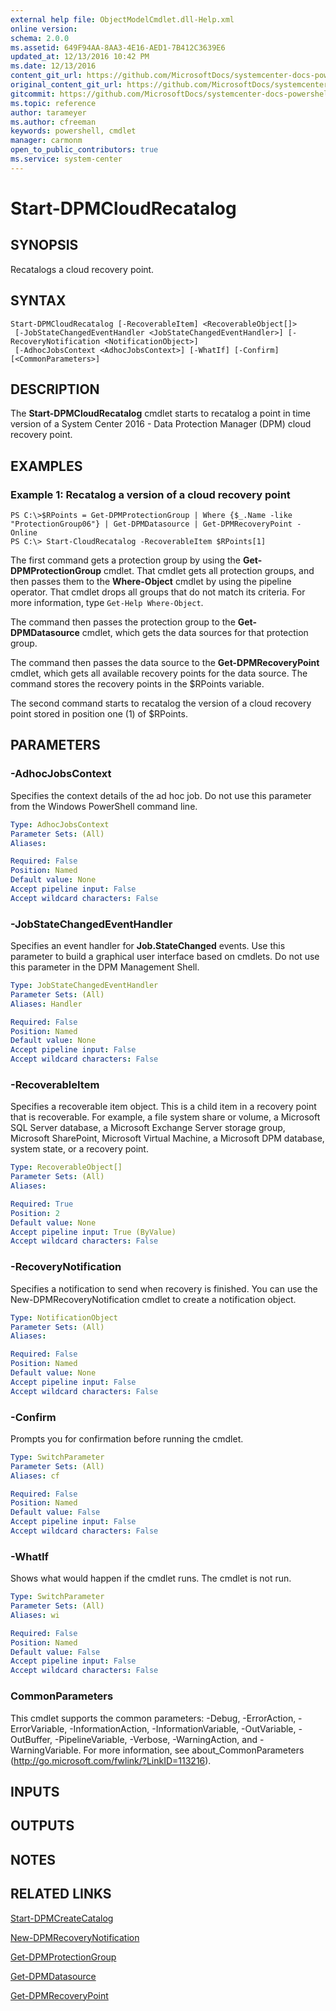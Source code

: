 ```yaml
---
external help file: ObjectModelCmdlet.dll-Help.xml
online version: 
schema: 2.0.0
ms.assetid: 649F94AA-8AA3-4E16-AED1-7B412C3639E6
updated_at: 12/13/2016 10:42 PM
ms.date: 12/13/2016
content_git_url: https://github.com/MicrosoftDocs/systemcenter-docs-powershell/blob/master/systemcenter-cmdlets/DataProtectionManager/v1/Start-DPMCloudRecatalog.md
original_content_git_url: https://github.com/MicrosoftDocs/systemcenter-docs-powershell/blob/master/systemcenter-cmdlets/DataProtectionManager/v1/Start-DPMCloudRecatalog.md
gitcommit: https://github.com/MicrosoftDocs/systemcenter-docs-powershell/blob/ea9507ac2178040476af5407227db8cb97701ea9/systemcenter-cmdlets/DataProtectionManager/v1/Start-DPMCloudRecatalog.md
ms.topic: reference
author: tarameyer
ms.author: cfreeman
keywords: powershell, cmdlet
manager: carmonm
open_to_public_contributors: true
ms.service: system-center
---
```


# Start-DPMCloudRecatalog

## SYNOPSIS
Recatalogs a cloud recovery point.

## SYNTAX

```
Start-DPMCloudRecatalog [-RecoverableItem] <RecoverableObject[]>
 [-JobStateChangedEventHandler <JobStateChangedEventHandler>] [-RecoveryNotification <NotificationObject>]
 [-AdhocJobsContext <AdhocJobsContext>] [-WhatIf] [-Confirm] [<CommonParameters>]
```

## DESCRIPTION
The **Start-DPMCloudRecatalog** cmdlet starts to recatalog a point in time version of a System Center 2016 - Data Protection Manager (DPM) cloud recovery point.

## EXAMPLES

### Example 1: Recatalog a version of a cloud recovery point
```
PS C:\>$RPoints = Get-DPMProtectionGroup | Where {$_.Name -like "ProtectionGroup06"} | Get-DPMDatasource | Get-DPMRecoveryPoint -Online
PS C:\> Start-CloudRecatalog -RecoverableItem $RPoints[1]
```

The first command gets a protection group by using the **Get-DPMProtectionGroup** cmdlet.
That cmdlet gets all protection groups, and then passes them to the **Where-Object** cmdlet by using the pipeline operator.
That cmdlet drops all groups that do not match its criteria.
For more information, type `Get-Help Where-Object`.

The command then passes the protection group to the **Get-DPMDatasource** cmdlet, which gets the data sources for that protection group.

The command then passes the data source to the **Get-DPMRecoveryPoint** cmdlet, which gets all available recovery points for the data source.
The command stores the recovery points in the $RPoints variable.

The second command starts to recatalog the version of a cloud recovery point stored in position one (1) of $RPoints.

## PARAMETERS

### -AdhocJobsContext
Specifies the context details of the ad hoc job.
Do not use this parameter from the Windows PowerShell command line.

```yaml
Type: AdhocJobsContext
Parameter Sets: (All)
Aliases: 

Required: False
Position: Named
Default value: None
Accept pipeline input: False
Accept wildcard characters: False
```

### -JobStateChangedEventHandler
Specifies an event handler for **Job.StateChanged** events.
Use this parameter to build a graphical user interface based on cmdlets.
Do not use this parameter in the DPM Management Shell.

```yaml
Type: JobStateChangedEventHandler
Parameter Sets: (All)
Aliases: Handler

Required: False
Position: Named
Default value: None
Accept pipeline input: False
Accept wildcard characters: False
```

### -RecoverableItem
Specifies a recoverable item object.
This is a child item in a recovery point that is recoverable.
For example, a file system share or volume, a Microsoft SQL Server database, a Microsoft Exchange Server storage group, Microsoft SharePoint, Microsoft Virtual Machine, a Microsoft DPM database, system state, or a recovery point.

```yaml
Type: RecoverableObject[]
Parameter Sets: (All)
Aliases: 

Required: True
Position: 2
Default value: None
Accept pipeline input: True (ByValue)
Accept wildcard characters: False
```

### -RecoveryNotification
Specifies a notification to send when recovery is finished.
You can use the New-DPMRecoveryNotification cmdlet to create a notification object.

```yaml
Type: NotificationObject
Parameter Sets: (All)
Aliases: 

Required: False
Position: Named
Default value: None
Accept pipeline input: False
Accept wildcard characters: False
```

### -Confirm
Prompts you for confirmation before running the cmdlet.

```yaml
Type: SwitchParameter
Parameter Sets: (All)
Aliases: cf

Required: False
Position: Named
Default value: False
Accept pipeline input: False
Accept wildcard characters: False
```

### -WhatIf
Shows what would happen if the cmdlet runs.
The cmdlet is not run.

```yaml
Type: SwitchParameter
Parameter Sets: (All)
Aliases: wi

Required: False
Position: Named
Default value: False
Accept pipeline input: False
Accept wildcard characters: False
```

### CommonParameters
This cmdlet supports the common parameters: -Debug, -ErrorAction, -ErrorVariable, -InformationAction, -InformationVariable, -OutVariable, -OutBuffer, -PipelineVariable, -Verbose, -WarningAction, and -WarningVariable. For more information, see about_CommonParameters (http://go.microsoft.com/fwlink/?LinkID=113216).

## INPUTS

## OUTPUTS

## NOTES

## RELATED LINKS

[Start-DPMCreateCatalog](xref:DataProtectionManager/v1/Start-DPMCreateCatalog.md)

[New-DPMRecoveryNotification](xref:DataProtectionManager/v1/New-DPMRecoveryNotification.md)

[Get-DPMProtectionGroup](xref:DataProtectionManager/v1/Get-DPMProtectionGroup.md)

[Get-DPMDatasource](xref:DataProtectionManager/v1/Get-DPMDatasource.md)

[Get-DPMRecoveryPoint](xref:DataProtectionManager/v1/Get-DPMRecoveryPoint.md)

